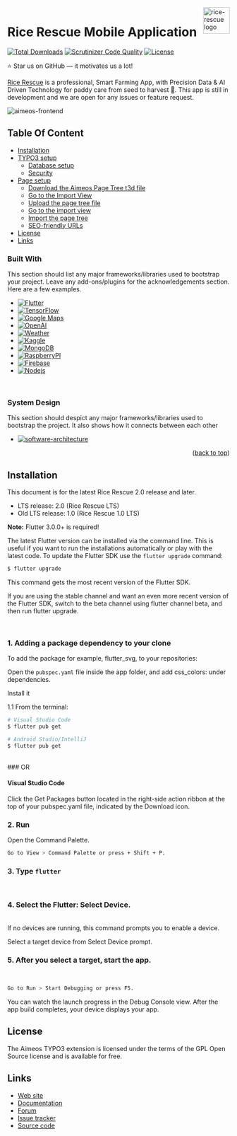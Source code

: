 <a href="https://github.com/irfanghapar/rice-rescue">
    <img src="https://github.com/irfanghapar/rice-rescue/blob/main/assets-readme/logo.svg" alt="rice-rescue logo" title="rice-rescue" align="right" height="60" />
</a>

# Rice Rescue Mobile Application

[![Total Downloads](https://poser.pugx.org/aimeos/aimeos-typo3/d/total.svg)](https://packagist.org/packages/aimeos/aimeos-typo3)
[![Scrutinizer Code Quality](https://scrutinizer-ci.com/g/aimeos/aimeos-typo3/badges/quality-score.png?b=master)](https://scrutinizer-ci.com/g/aimeos/aimeos-typo3/?branch=master)
[![License](https://poser.pugx.org/aimeos/aimeos-typo3/license.svg)](https://packagist.org/packages/aimeos/aimeos-typo3)

:star: Star us on GitHub — it motivates us a lot!

[Rice Rescue](https://youtu.be/aIy220RJAAI) is a professional, Smart Farming App, with Precision Data
& AI Driven Technology for paddy care from seed to harvest 🌱. This app is still in development
and we are open for any issues or feature request.

![aimeos-frontend](https://github.com/irfanghapar/rice-rescue/blob/main/Rice%20Rescue%20V2.0.png)

## Table Of Content

- [Installation](#installation)
- [TYPO3 setup](#typo3-setup)
    - [Database setup](#database-setup)
    - [Security](#security)
- [Page setup](#page-setup)
    - [Download the Aimeos Page Tree t3d file](#download-the-aimeos-page-tree-t3d-file)
    - [Go to the Import View](#go-to-the-import-view)
    - [Upload the page tree file](#upload-the-page-tree-file)
    - [Go to the import view](#go-to-the-import-view)
    - [Import the page tree](#import-the-page-tree)
    - [SEO-friendly URLs](#seo-friendly-urls)
- [License](#license)
- [Links](#links)

### Built With

This section should list any major frameworks/libraries used to bootstrap your project. Leave any add-ons/plugins for the acknowledgements section. Here are a few examples.

* [![Flutter][Flutter]][Flutter-url]
* [![TensorFlow][TensorFlow]][TensorFlow-url]
* [![Google Maps][Google Maps]][Google-Maps-url]
* [![OpenAI][OpenAI]][OpenAI-url]
* [![Weather][Weather]][Weather-url]
* [![Kaggle][Kaggle]][Kaggle-url]
* [![MongoDB][MongoDB]][MongoDB-url]
* [![RaspberryPI][RaspberryPI]][RaspberryPI-url]
* [![Firebase][Firebase]][Firebase-url]
* [![Nodejs][Nodejs]][Nodejs-url]
</br>

### System Design

This section should despict any major frameworks/libraries used to bootstrap the project. It also shows how it connects between each other

* [![software-architecture][software-architecture]][software-architecture]

<p align="right">(<a href="#readme-top">back to top</a>)</p>


## Installation

This document is for the latest Rice Rescue 2.0 release and later.

- LTS release: 2.0 (Rice Rescue LTS)
- Old LTS release: 1.0 (Rice Rescue 1.0 LTS)

**Note:** Flutter 3.0.0+ is required!

The latest Flutter version can be installed via the command line. This is useful if you want to run the installations automatically or play with the latest code.
To update the Flutter SDK use the `flutter upgrade` command:

```bash
$ flutter upgrade
```
This command gets the most recent version of the Flutter SDK.

If you are using the stable channel and want an even more recent version of the Flutter SDK, switch to the beta channel using flutter channel beta, and then run flutter upgrade.

</br>

### 1. Adding a package dependency to your clone

To add the package for example, flutter_svg, to your repositories:

Open the `pubspec.yaml` file inside the app folder, and add css_colors: under dependencies.

Install it

1.1 From the terminal: 

```bash
# Visual Studio Code
$ flutter pub get

# Android Studio/IntelliJ
$ flutter pub get
```
</br>
### OR
</br>

#### Visual Studio Code

Click the Get Packages button located in the right-side action ribbon at the top of your pubspec.yaml file, indicated by the Download icon.
</br>

### 2. Run

Open the Command Palette.

```bash
Go to View > Command Palette or press + Shift + P.
```

### 3. Type `flutter`
</br>

### 4. Select the Flutter: Select Device.
</br>
If no devices are running, this command prompts you to enable a device.

Select a target device from Select Device prompt.
</br>
### 5. After you select a target, start the app. 
</br>

```bash
Go to Run > Start Debugging or press F5.
```
You can watch the launch progress in the Debug Console view. After the app build completes, your device displays your app.
</br>

## License

The Aimeos TYPO3 extension is licensed under the terms of the GPL Open Source
license and is available for free.

## Links

* [Web site](https://aimeos.org/integrations/typo3-shop-extension/)
* [Documentation](https://aimeos.org/docs/TYPO3)
* [Forum](https://aimeos.org/help/typo3-extension-f16/)
* [Issue tracker](https://github.com/aimeos/aimeos-typo3/issues)
* [Source code](https://github.com/aimeos/aimeos-typo3)

<!-- MARKDOWN LINKS & IMAGES -->
<!-- https://www.markdownguide.org/basic-syntax/#reference-style-links -->
[Flutter]: https://github.com/irfanghapar/rice-rescue/blob/main/assets-readme/1.png
[Flutter-url]: https://flutter.dev/
[TensorFlow]: https://github.com/irfanghapar/rice-rescue/blob/main/assets-readme/2.png
[TensorFlow-url]: https://www.tensorflow.org/
[Google Maps]: https://github.com/irfanghapar/rice-rescue/blob/main/assets-readme/3.png
[Google-Maps-url]: https://developers.google.com/maps
[OpenAI]: https://github.com/irfanghapar/rice-rescue/blob/main/assets-readme/4.png
[OpenAI-url]: https://platform.openai.com/
[Weather]: https://github.com/irfanghapar/rice-rescue/blob/main/assets-readme/5.png
[Weather-url]: https://openweathermap.org/api
[Kaggle]: https://github.com/irfanghapar/rice-rescue/blob/main/assets-readme/6.png
[Kaggle-url]: https://www.kaggle.com/docs/api
[MongoDB]: https://github.com/irfanghapar/rice-rescue/blob/main/assets-readme/7.png
[MongoDB-url]: https://www.mongodb.com/
[RaspberryPI]: https://github.com/irfanghapar/rice-rescue/blob/main/assets-readme/8.png
[RaspberryPI-url]: https://www.raspberrypi.com/
[Firebase]: https://github.com/irfanghapar/rice-rescue/blob/main/assets-readme/9.png
[Firebase-url]: https://console.firebase.google.com/
[Nodejs]: https://github.com/irfanghapar/rice-rescue/blob/main/assets-readme/10.png
[Nodejs-url]: https://nodejs.org/en
[software-architecture]: https://github.com/irfanghapar/rice-rescue/blob/main/assets-readme/software-architecture

